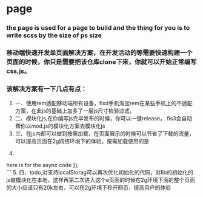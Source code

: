# page
### the page is used for a page to build and the thing for you is to write scss by the size of ps size<br/>
### 移动端快速开发单页面解决方案，在开发活动的等需要快速构建一个页面的时候，你只是需要把该仓库clone下来，你就可以开始正常编写css,js。
### 该解决方案有一下几点有点：<br/>
1. 一、使用rem适配移动端所有设备，fixd手机淘宝rem在某些手机上的不适配方案，在此js的基础上加多了一层js尺寸检验过滤。<br/>
2. 二、模块化js,在你编写js完毕发布的时候，你可以一键release， fis3会自动帮你以mod.js的模块化方案去模块化js<br/>
3. 三、在js内部可以做到按需加载，在页面展示的时候可以节省了下载的流量，可以提高页面在2g网络环境下的体验。按需加载使用的是
4. ``` require.async([moduleName], function(module){
  here is for the async code
});<br/> ```
5. 四、todo,对支持localStorag可以再次优化初始化的代码，对lib的初始化的js做模块化在本地，这样再第二次进入这个e页面的时候在2g环境下面的整个页面的大小应该只有20k左右，可以在2g环境下秒开网页，提高用户的体验<br/>
